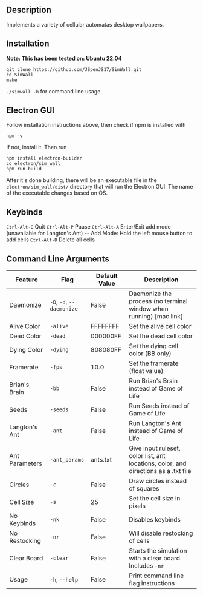 ## Description
Implements a variety of cellular automatas desktop wallpapers.
## Installation
**Note: This has been tested on: Ubuntu 22.04**
```
git clone https://github.com/JSpenJS17/SimWall.git
cd SimWall
make
```

`./simwall -h` for command line usage. 
## Electron GUI
Follow installation instructions above, then check if npm is installed with
```
npm -v
```
If not, install it. Then run
```
npm install electron-builder
cd electron/sim_wall
npm run build
```
After it's done building, there will be an executable file in the `electron/sim_wall/dist/` directory that will run the Electron GUI. The name of the executable changes based on OS.
##  Keybinds
`Ctrl-Alt-Q` Quit
`Ctrl-Alt-P` Pause
`Ctrl-Alt-A` Enter/Exit add mode (unavailable for Langton's Ant)
-- Add Mode: Hold the left mouse button to add cells 
`Ctrl-Alt-D` Delete all cells
## Command Line Arguments
| Feature         | Flag           | Default Value | Description |
|-|-|-|-|
| Daemonize | `-D`, `-d`, `--daemonize` | False         | Daemonize the process (no terminal window when running) [mac link]|
| Alive Color     | `-alive`       | FFFFFFFF      | Set the alive cell color |
| Dead Color      | `-dead`        | 000000FF      | Set the dead cell color |
| Dying Color     | `-dying`       | 808080FF      | Set the dying cell color (BB only) |
| Framerate       | `-fps`         | 10.0          | Set the framerate (float value) |
| Brian's Brain   | `-bb`          | False         | Run Brian's Brain instead of Game of Life |
| Seeds           | `-seeds`       | False         | Run Seeds instead of Game of Life |
| Langton's Ant   | `-ant`         | False         | Run Langton's Ant instead of Game of Life |
| Ant Parameters  | `-ant_params`  | ants.txt      | Give input ruleset, color list, ant locations, color, and directions as a .txt file |
| Circles         | `-c`           | False         | Draw circles instead of squares |
| Cell Size       | `-s`           | 25            | Set the cell size in pixels |
| No Keybinds     | `-nk`          | False         | Disables keybinds|
| No Restocking   | `-nr`          | False         | Will disable restocking of cells|
| Clear Board     | `-clear`       | False         | Starts the simulation with a clear board. Includes `-nr`|
| Usage           | `-h`, `--help` | False         | Print command line flag instructions |